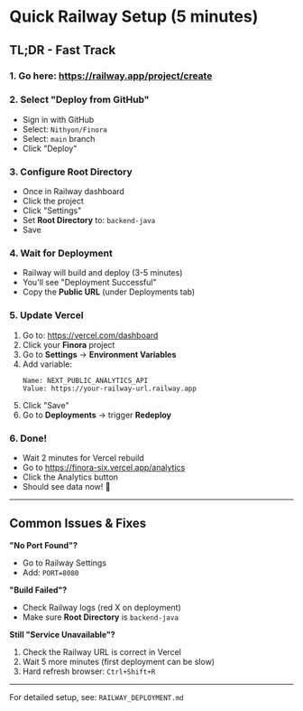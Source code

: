 # Quick Railway Setup (5 minutes)

## TL;DR - Fast Track

### 1. Go here: https://railway.app/project/create

### 2. Select "Deploy from GitHub"
- Sign in with GitHub
- Select: `Nithyon/Finora`
- Select: `main` branch
- Click "Deploy"

### 3. Configure Root Directory
- Once in Railway dashboard
- Click the project
- Click "Settings" 
- Set **Root Directory** to: `backend-java`
- Save

### 4. Wait for Deployment
- Railway will build and deploy (3-5 minutes)
- You'll see "Deployment Successful"
- Copy the **Public URL** (under Deployments tab)

### 5. Update Vercel
1. Go to: https://vercel.com/dashboard
2. Click your **Finora** project
3. Go to **Settings** → **Environment Variables**
4. Add variable:
   ```
   Name: NEXT_PUBLIC_ANALYTICS_API
   Value: https://your-railway-url.railway.app
   ```
5. Click "Save"
6. Go to **Deployments** → trigger **Redeploy**

### 6. Done! 
- Wait 2 minutes for Vercel rebuild
- Go to https://finora-six.vercel.app/analytics
- Click the Analytics button
- Should see data now! 🎉

---

## Common Issues & Fixes

**"No Port Found"?**
- Go to Railway Settings
- Add: `PORT=8080`

**"Build Failed"?**
- Check Railway logs (red X on deployment)
- Make sure **Root Directory** is `backend-java`

**Still "Service Unavailable"?**
1. Check the Railway URL is correct in Vercel
2. Wait 5 more minutes (first deployment can be slow)
3. Hard refresh browser: `Ctrl+Shift+R`

---

For detailed setup, see: `RAILWAY_DEPLOYMENT.md`
